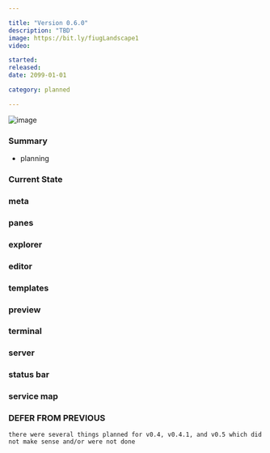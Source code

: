```yaml
---

title: "Version 0.6.0"
description: "TBD"
image: https://bit.ly/fiugLandscape1
video:

started:
released:
date: 2099-01-01

category: planned

---
```



![image](https://bit.ly/fiugLanscape2)

### Summary

  - planning

### Current State

### meta
### panes
### explorer
### editor
### templates
### preview
### terminal
### server
### status bar
### service map

### DEFER FROM PREVIOUS
```
there were several things planned for v0.4, v0.4.1, and v0.5 which did not make sense and/or were not done
```

